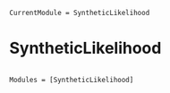 ```@meta
CurrentModule = SyntheticLikelihood
```

# SyntheticLikelihood

```@index
```

```@autodocs
Modules = [SyntheticLikelihood]
```
